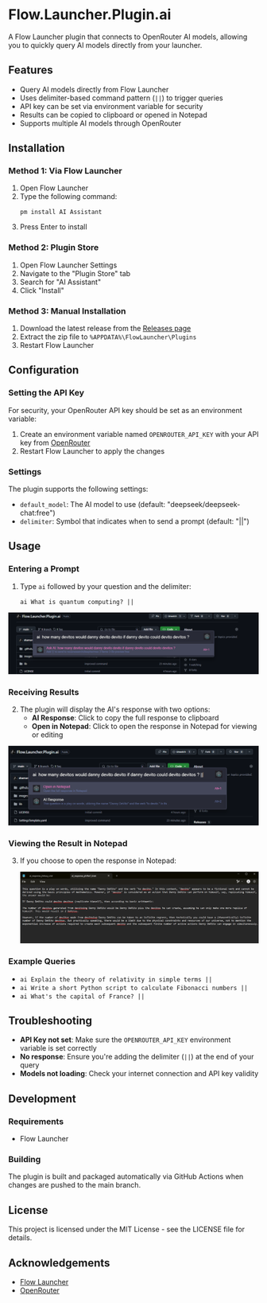 # Flow.Launcher.Plugin.ai
A Flow Launcher plugin that connects to OpenRouter AI models, allowing you to quickly query AI models directly from your launcher.

## Features
- Query AI models directly from Flow Launcher
- Uses delimiter-based command pattern (`||`) to trigger queries
- API key can be set via environment variable for security
- Results can be copied to clipboard or opened in Notepad
- Supports multiple AI models through OpenRouter

## Installation
### Method 1: Via Flow Launcher
1. Open Flow Launcher
2. Type the following command:
   ```
   pm install AI Assistant
   ```
3. Press Enter to install

### Method 2: Plugin Store
1. Open Flow Launcher Settings
2. Navigate to the "Plugin Store" tab
3. Search for "AI Assistant"
4. Click "Install"

### Method 3: Manual Installation
1. Download the latest release from the [Releases page](https://github.com/yourusername/Flow.Launcher.Plugin.ai/releases)
2. Extract the zip file to `%APPDATA%\FlowLauncher\Plugins`
3. Restart Flow Launcher

## Configuration
### Setting the API Key
For security, your OpenRouter API key should be set as an environment variable:
1. Create an environment variable named `OPENROUTER_API_KEY` with your API key from [OpenRouter](https://openrouter.ai/keys)
2. Restart Flow Launcher to apply the changes

### Settings
The plugin supports the following settings:
- `default_model`: The AI model to use (default: "deepseek/deepseek-chat:free")
- `delimiter`: Symbol that indicates when to send a prompt (default: "||")

## Usage
### Entering a Prompt
1. Type `ai` followed by your question and the delimiter:
   ```
   ai What is quantum computing? ||
   ```

![Entering a query in Flow Launcher](images/ai-devito-flow-query.png)

### Receiving Results
2. The plugin will display the AI's response with two options:
   - **AI Response**: Click to copy the full response to clipboard
   - **Open in Notepad**: Click to open the response in Notepad for viewing or editing

![Receiving AI results in Flow Launcher](images/ai-devito-flow-result.png)

### Viewing the Result in Notepad
 3. If you choose to open the response in Notepad:
    
    ![Result opened in Notepad](images/ai-devito-text-result.png)

### Example Queries
- `ai Explain the theory of relativity in simple terms ||`
- `ai Write a short Python script to calculate Fibonacci numbers ||`
- `ai What's the capital of France? ||`

## Troubleshooting
- **API Key not set**: Make sure the `OPENROUTER_API_KEY` environment variable is set correctly
- **No response**: Ensure you're adding the delimiter (`||`) at the end of your query
- **Models not loading**: Check your internet connection and API key validity

## Development
### Requirements
- Flow Launcher

### Building
The plugin is built and packaged automatically via GitHub Actions when changes are pushed to the main branch.

## License
This project is licensed under the MIT License - see the LICENSE file for details.

## Acknowledgements
- [Flow Launcher](https://github.com/Flow-Launcher/Flow.Launcher)
- [OpenRouter](https://openrouter.ai/)
